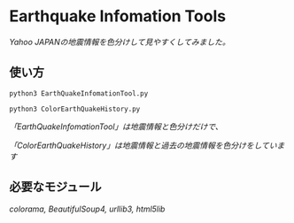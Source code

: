 # Earthquake Infomation Tools
*Yahoo JAPANの地震情報を色分けして見やすくしてみました。*

## 使い方
`python3 EarthQuakeInfomationTool.py`

`python3 ColorEarthQuakeHistory.py`

*「EarthQuakeInfomationTool」は地震情報と色分けだけで、*

*「ColorEarthQuakeHistory」は地震情報と過去の地震情報を色分けをしています*
## 必要なモジュール
*colorama, BeautifulSoup4, urllib3, html5lib*


